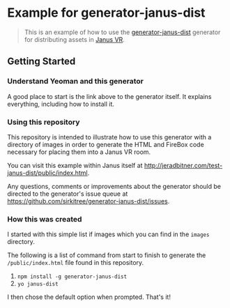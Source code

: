 # Example for generator-janus-dist

> This is an example of how to use the [generator-janus-dist](https://github.com/sirkitree/generator-janus-dist) generator for distributing assets in [Janus VR](http://janusvr.com).

## Getting Started

### Understand Yeoman and this generator

A good place to start is the link above to the generator itself. It explains everything, including how to install it.

### Using this repository

This repository is intended to illustrate how to use this generator with a directory of images in order to generate the HTML and FireBox code necessary for placing them into a Janus VR room.

You can visit this example within Janus itself at http://jeradbitner.com/test-janus-dist/public/index.html.

Any questions, comments or improvements about the generator should be directed to the generator's issue queue at https://github.com/sirkitree/generator-janus-dist/issues.

### How this was created

I started with this simple list if images which you can find in the `images` directory.

The following is a list of command from start to finish to generate the `/public/index.html` file found in this repository.

1. `npm install -g generator-janus-dist`
2. `yo janus-dist`

I then chose the default option when prompted. That's it!
